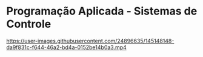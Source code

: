 # Programação Aplicada - Sistemas de Controle

https://user-images.githubusercontent.com/24896635/145148148-da9f831c-f644-46a2-bd4a-0152be14b0a3.mp4
